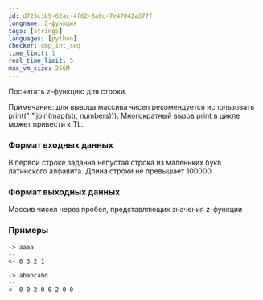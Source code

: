 ```yaml
---
id: d725c1b9-62ac-4f62-8a0c-7e47042a377f
longname: Z-функция
tags: [strings]
languages: [python]
checker: cmp_int_seq
time_limit: 1
real_time_limit: 5
max_vm_size: 256M
---
```


Посчитать z-функцию для строки.

Примечание: для вывода массива чисел рекомендуется использовать print(" ".join(map(str, numbers))). Многократный вызов print в цикле может привести к TL.

### Формат входных данных

В первой строке заданна непустая строка из маленьких букв латинского алфавита. Длина строки не превышает 100000.

### Формат выходных данных

Массив чисел через пробел, представляющих значения z-функции

### Примеры

```
-> aaaa
--
<- 0 3 2 1
```

```
-> ababcabd
--
<- 0 0 2 0 0 2 0 0
```
